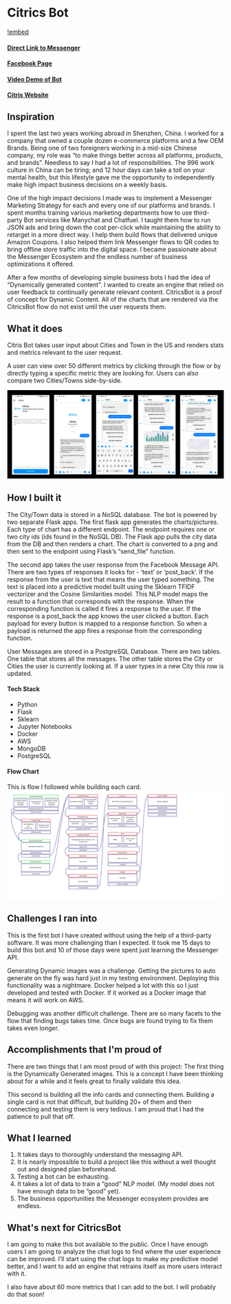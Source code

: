# Citrics Bot

[!embed](http://www.youtube.com/watch?v=NimScs5lA90)


#### [Direct Link to Messenger](https://m.me/101328654803716)
#### [Facebook Page](https://www.facebook.com/Citrics-101328654803716)
#### [Video Demo of Bot](https://youtu.be/NimScs5lA90)
#### [Citris Website](https://citrics.io/)

## Inspiration

I spent the last two years working abroad in Shenzhen, China. I worked for a company that owned a couple dozen e-commerce platforms and a few OEM Brands. Being one of two foreigners working in a mid-size Chinese company, my role was “to make things better across all platforms, products, and brands”. Needless to say I had a lot of responsibilities. The 996 work culture in China can be tiring; and 12 hour days can take a toll on your mental health, but this lifestyle gave me the opportunity to independently make high impact business decisions on a weekly basis.

One of the high impact decisions I made was to implement a Messenger Marketing Strategy for each and every one of our platforms and brands. I spent months training various marketing departments how to use third-party Bot services like Manychat and Chatfuel. I taught them how to run JSON ads and bring down the cost per-click while maintaining the ability to retarget in a more direct way. I help them build flows that delivered unique Amazon Coupons. I also helped them link Messenger flows to QR codes to bring offline store traffic into the digital space. I became passionate about the Messenger Ecosystem and the endless number of business optimizations it offered. 

After a few months of developing simple business bots I had the idea of “Dynamically generated content”. I wanted to create an engine that relied on user feedback to continually generate relevant content.
CitricsBot is a proof of concept for Dynamic Content. All of the charts that are rendered via the CitricsBot flow do not exist until the user requests them.

## What it does

Citris Bot takes user input about Cities and Town in the US and renders stats and metrics relevant to the user request.

A user can view over 50 different metrics by clicking through the flow or by directly typing a specific metric they are looking for. Users can also compare two Cities/Towns side-by-side.

![alt text](https://github.com/matthew-sessions/Citrics_messenger_bot/blob/master/pics/flow.png "flow")

## How I built it

The City/Town data is stored in a NoSQL database. The bot is powered by two separate Flask apps. The first flask app generates the charts/pictures. Each type of chart has a different endpoint. The endpoint requires one or two city ids (ids found in the NoSQL DB). The Flask app pulls the city data from the DB and then renders a chart. The chart is converted to a png and then sent to the endpoint using Flask’s “send_file” function. 

The second app takes the user response from the Facebook Message API. There are two types of responses it looks for - ‘text’ or ‘post_back’. If the response from the user is text that means the user typed something. The text is placed into a predictive model built using the Sklearn TFIDF vectorizer and the Cosine Similarities model. This NLP model maps the result to a function that corresponds with the response. When the corresponding function is called it fires a response to the user. 
If the response is a post_back the app knows the user clicked a button. Each payload for every button is mapped to a response function. So when a payload is returned the app fires a response from the corresponding function. 

User Messages are stored in a PostgreSQL Database. There are two tables. One table that stores all the messages. The other table stores the City or Cities the user is currently looking at. If a user types in a new City this row is updated. 

#### Tech Stack
* Python
* Flask
* Sklearn
* Jupyter Notebooks
* Docker
* AWS
* MongoDB
* PostgreSQL

#### Flow Chart
This is flow I followed while building each card.
![alt text](https://github.com/matthew-sessions/Citrics_messenger_bot/blob/master/pics/flowchart.png "flow")

## Challenges I ran into

This is the first bot I have created without using the help of a third-party software. It was more challenging than I expected. It took me 15 days to build this bot and 10 of those days were spent just learning the Messenger API. 

Generating Dynamic images was a challenge. Getting the pictures to auto generate on the fly was hard just in my testing environment. Deploying this functionality was a nightmare. Docker helped a lot with this so I just developed and tested with Docker. If it worked as a Docker image that means it will work on AWS.

Debugging was another difficult challenge. There are so many facets to the flow that finding bugs takes time. Once bugs are found trying to fix them takes even longer. 

## Accomplishments that I'm proud of

There are two things that I am most proud of with this project:
The first thing is the Dynamically Generated images. This is a concept I have been thinking about for a while and it feels great to finally validate this idea.

This second is building all the info cards and connecting them. Building a single card is not that difficult, but building 20+ of them and then connecting and testing them is very tedious. I am proud that I had the patience to pull that off. 


## What I learned

1. It takes days to thoroughly understand the messaging API.
2. It is nearly impossible to build a project like this without a well thought out and designed plan beforehand.
3. Testing a bot can be exhausting.
4. It takes a lot of data to train a “good” NLP model. (My model does not have enough data to be “good” yet).
5. The business opportunities the Messenger ecosystem provides are endless.


## What's next for CitricsBot

I am going to make this bot available to the public. Once I have enough users I am going to analyze the chat logs to find where the user experience can be improved. I’ll start using the chat logs to make my predictive model better, and I want to add an engine that retrains itself as more users interact with it.

I also have about 60 more metrics that I can add to the bot. I will probably do that soon!

